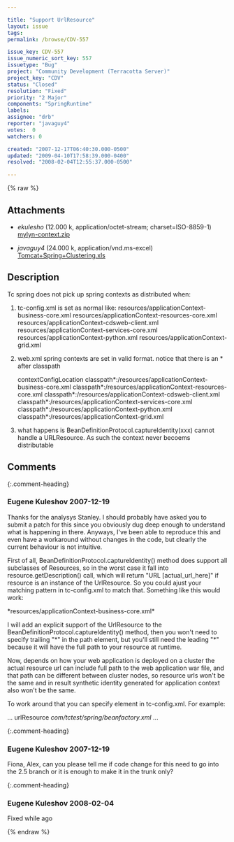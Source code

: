 ```yaml
---

title: "Support UrlResource"
layout: issue
tags: 
permalink: /browse/CDV-557

issue_key: CDV-557
issue_numeric_sort_key: 557
issuetype: "Bug"
project: "Community Development (Terracotta Server)"
project_key: "CDV"
status: "Closed"
resolution: "Fixed"
priority: "2 Major"
components: "SpringRuntime"
labels: 
assignee: "drb"
reporter: "javaguy4"
votes:  0
watchers: 0

created: "2007-12-17T06:40:30.000-0500"
updated: "2009-04-10T17:58:39.000-0400"
resolved: "2008-02-04T12:55:37.000-0500"

---
```




{% raw %}


## Attachments

* <em>ekulesho</em> (12.000 k, application/octet-stream; charset=ISO-8859-1) [mylyn-context.zip](/attachments/CDV/CDV-557/mylyn-context.zip)

* <em>javaguy4</em> (24.000 k, application/vnd.ms-excel) [Tomcat+Spring+Clustering.xls](/attachments/CDV/CDV-557/Tomcat+Spring+Clustering.xls)




## Description

<div markdown="1" class="description">

Tc spring does not pick up spring contexts as distributed when:

1.  tc-config.xml is set as normal like:
                        <paths>
                            <path>resources/applicationContext-business-core.xml</path>
                            <path>resources/applicationContext-resources-core.xml</path>
                            <path>resources/applicationContext-cdsweb-client.xml</path>
                            <path>resources/applicationContext-services-core.xml</path>
                            <path>resources/applicationContext-python.xml</path>
                            <path>resources/applicationContext-grid.xml</path>
                        </paths>

2.  web.xml spring contexts are set in valid format.  notice that there is an \* after classpath

    <context-param>
        <param-name>contextConfigLocation</param-name>
        <param-value>
            classpath*:/resources/applicationContext-business-core.xml
            classpath*:/resources/applicationContext-resources-core.xml
            classpath*:/resources/applicationContext-cdsweb-client.xml
            classpath*:/resources/applicationContext-services-core.xml
            classpath*:/resources/applicationContext-python.xml
            classpath*:/resources/applicationContext-grid.xml
        </param-value>
    </context-param>


3.  what happens is BeanDefinitionProtocol.captureIdentity(xxx) cannot handle a URLResource.  As such the context never becoems distributable


</div>

## Comments


{:.comment-heading}
### **Eugene Kuleshov** <span class="date">2007-12-19</span>

<div markdown="1" class="comment">

Thanks for the analysys Stanley. I should probably have asked you to submit a patch for this since you obviously dug deep enough to understand what is happening in there. Anyways, I've been able to reproduce this and even have a workaround without changes in the code, but clearly the current behaviour is not intuitive.

First of all, BeanDefinitionProtocol.captureIdentity() method does support all subclasses of Resources, so in the worst case it fall into resource.getDescription() call, which will return "URL [actual\_url\_here]" if resource is an instance of the UrlResource. So you could ajust your matching pattern in tc-config.xml to match that. Something like this would work:

<path>\*resources/applicationContext-business-core.xml\*</path>

I will add an explicit support of the UrlResource to the BeanDefinitionProtocol.captureIdentity() method, then you won't need to specify trailing "\*" in the path element, but you'll still need the leading "\*" because it will have the full path to your resource at runtime.

Now, depends on how your web application is deployed on a cluster the actual resource url can include full path to the web application war file, and that path can be different between cluster nodes, so resource urls won't be the same and in result synthetic identity generated for application context also won't be the same.

To work around that you can specify <rootName> element in tc-config.xml. For example:

  ...
  <application-contexts>
      <application-context>
          <root-name>urlResource</root-name>
              <paths>
                  <path>*com/tctest/spring/beanfactory.xml*</path>
             </paths>
            ...


</div>


{:.comment-heading}
### **Eugene Kuleshov** <span class="date">2007-12-19</span>

<div markdown="1" class="comment">

Fiona, Alex, can you please tell me if code change for this need to go into the 2.5 branch or it is enough to make it in the trunk only?

</div>


{:.comment-heading}
### **Eugene Kuleshov** <span class="date">2008-02-04</span>

<div markdown="1" class="comment">

Fixed while ago

</div>



{% endraw %}
